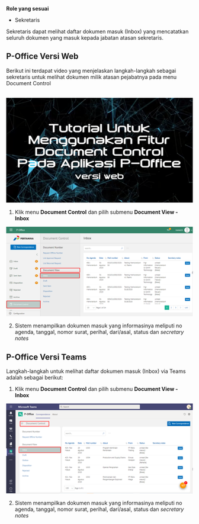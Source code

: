 **Role yang sesuai**

- Sekretaris

Sekretaris dapat melihat daftar dokumen masuk (Inbox) yang mencatatkan seluruh dokumen yang masuk kepada jabatan atasan sekretaris. 

## **P-Office Versi Web**

Berikut ini terdapat video yang menjelaskan langkah-langkah sebagai sekretaris untuk melihat dokumen milik atasan pejabatnya pada menu Document Control

</br>
<a href="https://web.microsoftstream.com/embed/video/3507c9b1-61d5-4d08-8737-a7edf545df0f?autoplay=false&amp;showinfo=false" target="_blank"><img src="https://github.com/gitakencana/Persero-P-Office/raw/master/Video/Thumbnail/TM05.png" alt="Watch the video"></a>

1. Klik menu **Document Control** dan pilih submenu **Document View - Inbox**

![gambar](DocumentControl/DC_Web/MM01.png)

2. Sistem menampilkan dokumen masuk yang informasinya meliputi no agenda, tanggal, nomor surat, perihal, dari/asal, status dan *secretary notes*


## **P-Office Versi Teams**

Langkah-langkah untuk melihat daftar dokumen masuk (Inbox) via Teams adalah sebagai berikut:

1. Klik menu **Document Control** dan pilih submenu **Document View - Inbox**

![gambar](DocumentControl/DC_Teams/DC01.png)

2. Sistem menampilkan dokumen masuk yang informasinya meliputi no agenda, tanggal, nomor surat, perihal, dari/asal, status dan *secretary notes*